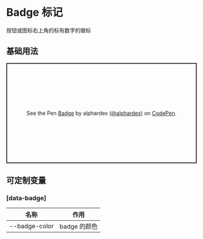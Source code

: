 # Badge 标记

按钮或图标右上角的标有数字的徽标

## 基础用法

<p class="codepen" data-height="265" data-theme-id="dark" data-default-tab="html,result" data-user="alphardex" data-slug-hash="WNvYVjb" style="height: 265px; box-sizing: border-box; display: flex; align-items: center; justify-content: center; border: 2px solid; margin: 1em 0; padding: 1em;" data-pen-title="Badge">
  <span>See the Pen <a href="https://codepen.io/alphardex/pen/WNvYVjb">
  Badge</a> by alphardex (<a href="https://codepen.io/alphardex">@alphardex</a>)
  on <a href="https://codepen.io">CodePen</a>.</span>
</p>
<script async src="https://static.codepen.io/assets/embed/ei.js"></script>

## 可定制变量

### [data-badge]

| 名称          | 作用         |
| ------------- | ------------ |
| --badge-color | badge 的颜色 |
